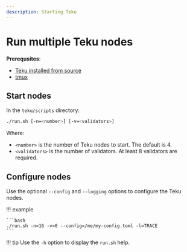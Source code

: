 ```yaml
---
description: Starting Teku
---
```


# Run multiple Teku nodes

**Prerequsites**:

* [Teku installed from source](Build-From-Source.md)
* [tmux](https://github.com/tmux/tmux/wiki) 

## Start nodes

In the `teku/scripts` directory:

```bash
./run.sh [-n=<number>] [-v=<validators>]
```

Where:

* `<number>` is the number of Teku nodes to start. The default is 4.
* `<validators>` is the number of validators. At least 8 validators are required.

## Configure nodes

Use the optional `--config` and `--logging` options to configure the Teku nodes.

!!! example

    ```bash
    ./run.sh -n=16 -v=8 --config=/me/my-config.toml -l=TRACE
    ```

!!! tip
    Use the `-h` option to display the `run.sh` help.

